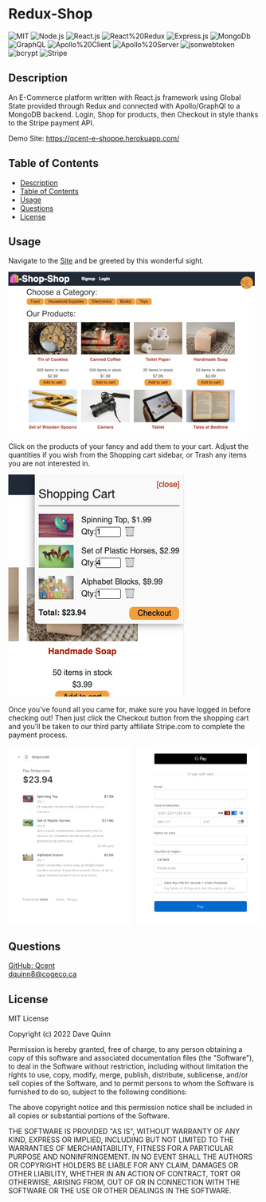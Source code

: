 
# Redux-Shop
 
 ![MIT](https://img.shields.io/badge/License-MIT-orange)  ![Node.js](https://img.shields.io/badge/Tech-Node.js-lightblue)  ![React.js](https://img.shields.io/badge/Tech-React.js-lightblue)  ![React%20Redux](https://img.shields.io/badge/Tech-React%20Redux-lightblue)  ![Express.js](https://img.shields.io/badge/Tech-Express.js-lightblue)  ![MongoDb](https://img.shields.io/badge/Tech-MongoDb-lightblue)  ![GraphQL](https://img.shields.io/badge/Tech-GraphQL-lightblue)  ![Apollo%20Client](https://img.shields.io/badge/Tech-Apollo%20Client-lightblue)  ![Apollo%20Server](https://img.shields.io/badge/Tech-Apollo%20Server-lightblue)  ![jsonwebtoken](https://img.shields.io/badge/Tech-jsonwebtoken-lightblue)  ![bcrypt](https://img.shields.io/badge/Tech-bcrypt-lightblue)  ![Stripe](https://img.shields.io/badge/Tech-Stripe-lightblue) 

## Description
An E-Commerce platform written with React.js framework using Global State provided through Redux and connected with Apollo/GraphQl to a MongoDB backend. 
Login, Shop for products, then Checkout in style thanks to the Stripe payment API.

Demo Site: https://qcent-e-shoppe.herokuapp.com/

## Table of Contents

* [Description](#description)
* [Table of Contents](#table-of-contents)
* [Usage](#usage)
* [Questions](#questions)
* [License](#license)

## Usage

Navigate to the [Site](https://qcent-e-shoppe.herokuapp.com/) and be greeted by this wonderful sight. 

![Landing Page](assets/app-screenshot-1.png)

Click on the products of your fancy and add them to your cart. Adjust the quantities if you wish from the Shopping cart sidebar, or Trash any items you are not interested in.

![Shop till you drop](assets/app-screenshot-2.png)

Once you've found all you came for, make sure you have logged in before checking out! Then just click the Checkout button from the shopping cart and you'll be taken to our third party affiliate Stripe.com to complete the payment process.

![Checkout in Style!](assets/app-screenshot-3.png)

## Questions

[GitHub: Qcent](https://github.com/Qcent)  
dquinn8@cogeco.ca

   
## License

MIT License

Copyright (c) 2022 Dave Quinn

Permission is hereby granted, free of charge, to any person obtaining a copy
of this software and associated documentation files (the "Software"), to deal
in the Software without restriction, including without limitation the rights
to use, copy, modify, merge, publish, distribute, sublicense, and/or sell
copies of the Software, and to permit persons to whom the Software is
furnished to do so, subject to the following conditions:

The above copyright notice and this permission notice shall be included in all
copies or substantial portions of the Software.

THE SOFTWARE IS PROVIDED "AS IS", WITHOUT WARRANTY OF ANY KIND, EXPRESS OR
IMPLIED, INCLUDING BUT NOT LIMITED TO THE WARRANTIES OF MERCHANTABILITY,
FITNESS FOR A PARTICULAR PURPOSE AND NONINFRINGEMENT. IN NO EVENT SHALL THE
AUTHORS OR COPYRIGHT HOLDERS BE LIABLE FOR ANY CLAIM, DAMAGES OR OTHER
LIABILITY, WHETHER IN AN ACTION OF CONTRACT, TORT OR OTHERWISE, ARISING FROM,
OUT OF OR IN CONNECTION WITH THE SOFTWARE OR THE USE OR OTHER DEALINGS IN THE
SOFTWARE.